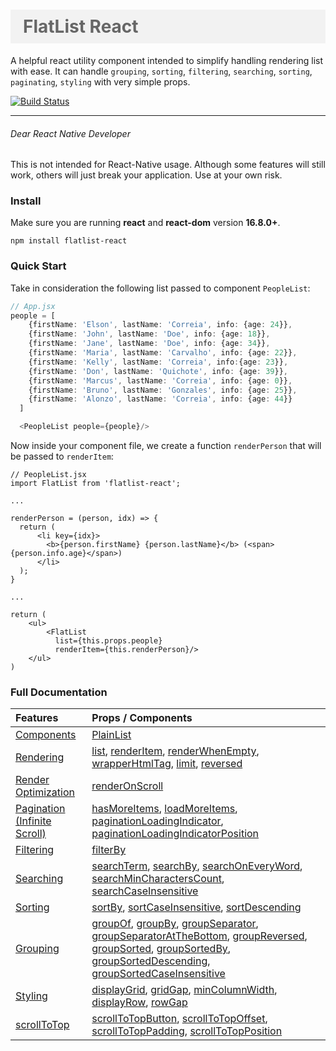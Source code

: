 <h1
style="
color: #666;
background-color: #f2f2f2;
padding: 10px 20px;
">
FlatList React
</h1>

A helpful react utility component intended to simplify handling rendering list with ease.
It can handle `grouping`, `sorting`, `filtering`, `searching`, `sorting`, `paginating`, `styling` with very simple props.

[![Build Status](https://travis-ci.com/ECorreia45/flatlist-react.svg?branch=master)](https://travis-ci.com/ECorreia45/flatlist-react)

---

###### Dear React Native Developer
This is not intended for React-Native usage. Although some features will still work, others will just break your application. Use at your own risk.

### Install

Make sure you are running **react** and **react-dom** version **16.8.0+**.

```npm install flatlist-react```

### Quick Start

Take in consideration the following list passed to component `PeopleList`:

```ts
// App.jsx
people = [
    {firstName: 'Elson', lastName: 'Correia', info: {age: 24}},
    {firstName: 'John', lastName: 'Doe', info: {age: 18}},
    {firstName: 'Jane', lastName: 'Doe', info: {age: 34}},
    {firstName: 'Maria', lastName: 'Carvalho', info: {age: 22}},
    {firstName: 'Kelly', lastName: 'Correia', info:{age: 23}},
    {firstName: 'Don', lastName: 'Quichote', info: {age: 39}},
    {firstName: 'Marcus', lastName: 'Correia', info: {age: 0}},
    {firstName: 'Bruno', lastName: 'Gonzales', info: {age: 25}},
    {firstName: 'Alonzo', lastName: 'Correia', info: {age: 44}}
  ]

  <PeopleList people={people}/>
```

Now inside your component file, we create a function `renderPerson` that will be passed to `renderItem`:

```tsx
// PeopleList.jsx
import FlatList from 'flatlist-react';

...

renderPerson = (person, idx) => {
  return (
      <li key={idx}>
        <b>{person.firstName} {person.lastName}</b> (<span>{person.info.age}</span>)
      </li>
  );
}

...

return (
    <ul>
        <FlatList
          list={this.props.people}
          renderItem={this.renderPerson}/>
    </ul>
)
```
### Full Documentation

| Features        | Props / Components        |
| :------------- | :------------- |
| [Components](https://github.com/ECorreia45/flatlist-react/blob/documentation/documentation/Doc.md#components)  | [PlainList](https://github.com/ECorreia45/flatlist-react/blob/documentation/documentation/Doc.md#plainlist) |
| [Rendering](https://github.com/ECorreia45/flatlist-react/blob/documentation/documentation/Doc.md#rendering)      | [list](https://github.com/ECorreia45/flatlist-react/blob/documentation/documentation/Doc.md#list-and-renderitem), [renderItem](https://github.com/ECorreia45/flatlist-react/blob/documentation/documentation/Doc.md#list-and-renderitem), [renderWhenEmpty](https://github.com/ECorreia45/flatlist-react/blob/documentation/documentation/Doc.md#renderwhenempty), [wrapperHtmlTag](https://github.com/ECorreia45/flatlist-react/blob/documentation/documentation/Doc.md#wrapperhtmltag), [limit](https://github.com/ECorreia45/flatlist-react/blob/documentation/documentation/Doc.md#limit), [reversed](https://github.com/ECorreia45/flatlist-react/blob/documentation/documentation/Doc.md#reversed) |
| [Render Optimization](https://github.com/ECorreia45/flatlist-react/blob/documentation/documentation/Doc.md#render-optimization) | [renderOnScroll](https://github.com/ECorreia45/flatlist-react/blob/documentation/documentation/Doc.md#renderonscroll) |
| [Pagination (Infinite Scroll)](https://github.com/ECorreia45/flatlist-react/blob/documentation/documentation/Doc.md#pagination)   | [hasMoreItems](https://github.com/ECorreia45/flatlist-react/blob/documentation/documentation/Doc.md#hasmoreitems), [loadMoreItems](https://github.com/ECorreia45/flatlist-react/blob/documentation/documentation/Doc.md#loadmoreitems), [paginationLoadingIndicator](https://github.com/ECorreia45/flatlist-react/blob/documentation/documentation/Doc.md#paginationloadingindicator), [paginationLoadingIndicatorPosition](https://github.com/ECorreia45/flatlist-react/blob/documentation/documentation/Doc.md#paginationloadingindicatorposition) |
| [Filtering](https://github.com/ECorreia45/flatlist-react/blob/documentation/documentation/Doc.md#filtering) | [filterBy](https://github.com/ECorreia45/flatlist-react/blob/documentation/documentation/Doc.md#filterby) |
| [Searching](https://github.com/ECorreia45/flatlist-react/blob/documentation/documentation/Doc.md#searching) | [searchTerm](https://github.com/ECorreia45/flatlist-react/blob/documentation/documentation/Doc.md#searchterm), [searchBy](https://github.com/ECorreia45/flatlist-react/blob/documentation/documentation/Doc.md#searchby), [searchOnEveryWord](https://github.com/ECorreia45/flatlist-react/blob/documentation/documentation/Doc.md#searchoneveryword), [searchMinCharactersCount](https://github.com/ECorreia45/flatlist-react/blob/documentation/documentation/Doc.md#searchmincharacterscount), [searchCaseInsensitive](https://github.com/ECorreia45/flatlist-react/blob/documentation/documentation/Doc.md#searchcaseinsensitive)    |
| [Sorting](https://github.com/ECorreia45/flatlist-react/blob/documentation/documentation/Doc.md#sorting)  | [sortBy](https://github.com/ECorreia45/flatlist-react/blob/documentation/documentation/Doc.md#sortby), [sortCaseInsensitive](https://github.com/ECorreia45/flatlist-react/blob/documentation/documentation/Doc.md#sortcaseinsensitive), [sortDescending](https://github.com/ECorreia45/flatlist-react/blob/documentation/documentation/Doc.md#sortdescending)    |
| [Grouping](https://github.com/ECorreia45/flatlist-react/blob/documentation/documentation/Doc.md#grouping) | [groupOf](https://github.com/ECorreia45/flatlist-react/blob/documentation/documentation/Doc.md#groupof), [groupBy](https://github.com/ECorreia45/flatlist-react/blob/documentation/documentation/Doc.md#groupby), [groupSeparator](https://github.com/ECorreia45/flatlist-react/blob/documentation/documentation/Doc.md#groupseparator), [groupSeparatorAtTheBottom](https://github.com/ECorreia45/flatlist-react/blob/documentation/documentation/Doc.md#groupseparatoratthebottom), [groupReversed](https://github.com/ECorreia45/flatlist-react/blob/documentation/documentation/Doc.md#groupreversed), [groupSorted](https://github.com/ECorreia45/flatlist-react/blob/documentation/documentation/Doc.md#groupsorted), [groupSortedBy](https://github.com/ECorreia45/flatlist-react/blob/documentation/documentation/Doc.md#groupsortedby), [groupSortedDescending](https://github.com/ECorreia45/flatlist-react/blob/documentation/documentation/Doc.md#groupsorteddescending), [groupSortedCaseInsensitive](https://github.com/ECorreia45/flatlist-react/blob/documentation/documentation/Doc.md#groupsortedcaseinsensitive) |
| [Styling](https://github.com/ECorreia45/flatlist-react/blob/documentation/documentation/Doc.md#styling) | [displayGrid](https://github.com/ECorreia45/flatlist-react/blob/documentation/documentation/Doc.md#displaygrid), [gridGap](https://github.com/ECorreia45/flatlist-react/blob/documentation/documentation/Doc.md#gridgap), [minColumnWidth](https://github.com/ECorreia45/flatlist-react/blob/documentation/documentation/Doc.md#mincolumnwidth), [displayRow](https://github.com/ECorreia45/flatlist-react/blob/documentation/documentation/Doc.md#displayrow), [rowGap](https://github.com/ECorreia45/flatlist-react/blob/documentation/documentation/Doc.md#rowgap)  |
| [scrollToTop](https://github.com/ECorreia45/flatlist-react/blob/documentation/documentation/Doc.md#scrolltotop) |[scrollToTopButton](https://github.com/ECorreia45/flatlist-react/blob/documentation/documentation/Doc.md#scrolltotopbutton), [scrollToTopOffset](https://github.com/ECorreia45/flatlist-react/blob/documentation/documentation/Doc.md#scrolltotopoffset), [scrollToTopPadding](https://github.com/ECorreia45/flatlist-react/blob/documentation/documentation/Doc.md#scrolltotoppadding), [scrollToTopPosition](https://github.com/ECorreia45/flatlist-react/blob/documentation/documentation/Doc.md#scrolltotopposition) |
